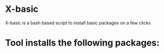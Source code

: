 # X-basic
X-basic is a bash based script to install basic packages
on a few clicks 

# Tool installs the following packages:
